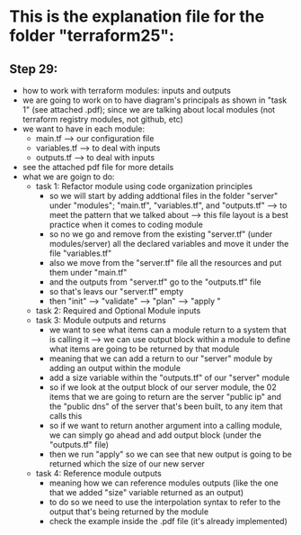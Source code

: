 # This is the explanation file for the folder "terraform25":


## Step 29:
- how to work with terraform modules: inputs and outputs
- we are going to work on to have diagram's principals as shown in "task 1" (see attached .pdf); since we are talking about local modules (not terraform registry modules, not github, etc)
- we want to have in each module:
    - main.tf   --> our configuration file
    - variables.tf --> to deal with inputs
    - outputs.tf --> to deal with inputs
- see the attached pdf file for more details
- what we are goign to do:
    - task 1: Refactor module using code organization principles
        - so we will start by adding addtional files in the folder "server" under "modules"; "main.tf", "variables.tf", and "outputs.tf" --> to meet the pattern that we talked about --> this file layout is a best practice when it comes to coding module
        - so no we go and remove from the existing "server.tf" (under modules/server) all the declared variables and move it under the file "variables.tf"
        - also we move from the "server.tf" file all the resources and put them under "main.tf"
        - and the outputs from "server.tf" go to the "outputs.tf" file
        - so that's leavs our "server.tf" empty
        - then "init" --> "validate" --> "plan" --> "apply "
    - task 2: Required and Optional Module inputs
    - task 3: Module outputs and returns
        - we want to see what items can a module return to a system that is calling it --> we can use output block within a module to define what items are going to be returned by that module
        - meaning that we can add a return to our "server" module by adding an output within the module
        - add a size variable within the "outputs.tf" of our "server" module
        - so if we look at the output block of our server module, the 02 items that we are going to return are the server "public ip" and the "public dns" of the server that's been built, to any item that calls this 
        - so if we want to return another argument into a calling module, we can simply go ahead and add output block (under the "outputs.tf" file)
        - then we run "apply" so we can see that new output is going to be returned which the size of our new server
    - task 4: Reference module outputs
        - meaning how we can reference modules outputs (like the one that we added "size" variable returned as an output)
        - to do so we need to use the interpolation syntax to refer to the output that's being returned by the module
        - check the example inside the .pdf file (it's already implemented)